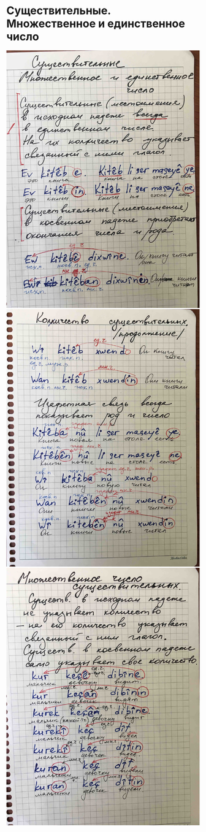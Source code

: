 # Существительные. Множественное и единственное число

![Существительные-Множественное-и-единственное-число 1](../assets/Существительные-Множественное-и-единственное-число/IMG_3451.jpg)
![Существительные-Множественное-и-единственное-число 2](../assets/Существительные-Множественное-и-единственное-число/IMG_3452.jpg)
![Существительные-Множественное-и-единственное-число 3](../assets/Существительные-Множественное-и-единственное-число/IMG_3453.jpg)
